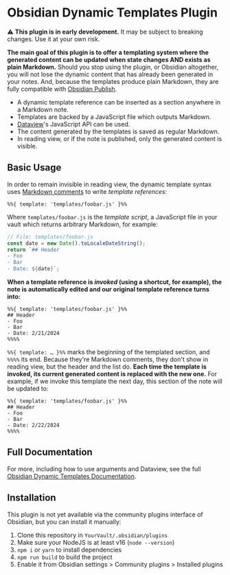 # Obsidian Dynamic Templates Plugin

⚠️ **This plugin is in early development.** It may be subject to breaking changes. Use it at your own risk.

**The main goal of this plugin is to offer a templating system where the generated content can be updated when state changes AND exists as plain Markdown.** Should you stop using the plugin, or Obsidian altogether, you will not lose the dynamic content that has already been generated in your notes. And, because the templates produce plain Markdown, they are fully compatible with [Obsidian Publish](https://obsidian.md/publish).

- A dynamic template reference can be inserted as a section anywhere in a Markdown note.
- Templates are backed by a JavaScript file which outputs Markdown.
- [Dataview](https://github.com/blacksmithgu/obsidian-dataview)'s JavaScript API can be used.
- The content generated by the templates is saved as regular Markdown.
- In reading view, or if the note is published, only the generated content is visible.

## Basic Usage

In order to remain invisible in reading view, the dynamic template syntax uses [Markdown comments](https://help.obsidian.md/Editing+and+formatting/Basic+formatting+syntax#Comments) to write _template references_:

```
%%{ template: 'templates/foobar.js' }%%
```

Where `templates/foobar.js` is the _template script_, a JavaScript file in your vault which returns arbitrary Markdown, for example:

```js
// File: templates/foobar.js
const date = new Date().toLocaleDateString();
return `## Header
- Foo
- Bar
- Date: ${date}`;
```

**When a template reference is _invoked_ (using a shortcut, for example), the note is automatically edited and our original template reference turns into:**

```
%%{ template: 'templates/foobar.js' }%%
## Header
- Foo
- Bar
- Date: 2/21/2024
%%%%
```

`%%{ template: … }%%` marks the beginning of the templated section, and `%%%%` its end. Because they're Markdown comments, they don't show in reading view, but the header and the list do. **Each time the template is invoked, its current generated content is replaced with the new one.** For example, if we invoke this template the next day, this section of the note will be updated to:

```
%%{ template: 'templates/foobar.js' }%%
## Header
- Foo
- Bar
- Date: 2/22/2024
%%%%
```

## Full Documentation

For more, including how to use arguments and Dataview, see the full [Obsidian Dynamic Templates Documentation](https://nates.foo/obsidian-dynamic-templates-plugin).

## Installation

This plugin is not yet available via the community plugins interface of Obsidian, but you can install it manually:

1. Clone this repository in `YourVault/.obsidian/plugins`
2. Make sure your NodeJS is at least v16 (`node --version`)
3. `npm i` or `yarn` to install dependencies
4. `npm run build` to build the project
5. Enable it from Obsidian settings > Community plugins > Installed plugins
